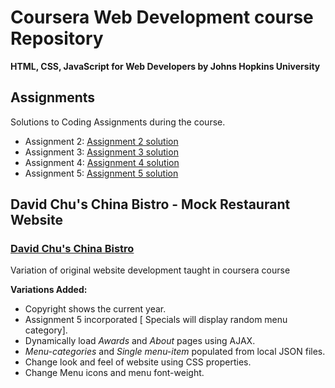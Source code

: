 # Coursera Web Development course Repository
**HTML, CSS, JavaScript for Web Developers by Johns Hopkins University**

## Assignments
Solutions to Coding Assignments during the course. 

-  Assignment 2: 	[Assignment 2 solution](https://vidtho.github.io/Coursera-webdev/mod2-solution/)
-  Assignment 3: 	[Assignment 3 solution](https://vidtho.github.io/Coursera-webdev/mod3-solution/)
-  Assignment 4: 	[Assignment 4 solution](https://vidtho.github.io/Coursera-webdev/mod4-solution/)
-  Assignment 5: 	[Assignment 5 solution](https://vidtho.github.io/Coursera-webdev/mod5-solution/)

## David Chu's China Bistro - Mock Restaurant Website
### [David Chu's China Bistro](https://vidtho.github.io/Coursera-webdev/restaurantwebsite/)
Variation of original website development taught in coursera course


**Variations Added:**
-  Copyright shows the current year.
-  Assignment 5 incorporated [ Specials will display random menu category].
-  Dynamically load *Awards* and *About* pages using AJAX.
-  *Menu-categories* and *Single menu-item* populated from local JSON files.
-  Change look and feel of website using CSS properties.
-  Change Menu icons and menu font-weight.